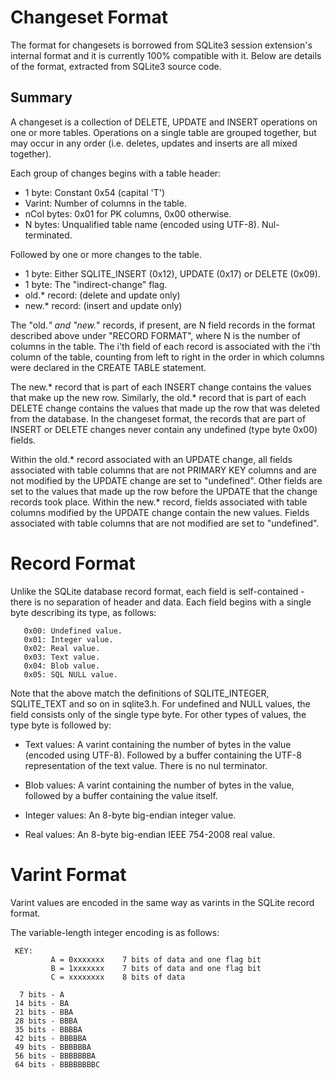 
# Changeset Format

The format for changesets is borrowed from SQLite3 session extension's internal format
and it is currently 100% compatible with it. Below are details of the format, extracted
from SQLite3 source code.

## Summary

A changeset is a collection of DELETE, UPDATE and INSERT operations on
one or more tables. Operations on a single table are grouped together,
but may occur in any order (i.e. deletes, updates and inserts are all
mixed together).

Each group of changes begins with a table header:

- 1 byte: Constant 0x54 (capital 'T')
- Varint: Number of columns in the table.
- nCol bytes: 0x01 for PK columns, 0x00 otherwise.
- N bytes: Unqualified table name (encoded using UTF-8). Nul-terminated.

Followed by one or more changes to the table.

- 1 byte: Either SQLITE_INSERT (0x12), UPDATE (0x17) or DELETE (0x09).
- 1 byte: The "indirect-change" flag.
- old.* record: (delete and update only)
- new.* record: (insert and update only)

The "old.*" and "new.*" records, if present, are N field records in the
format described above under "RECORD FORMAT", where N is the number of
columns in the table. The i'th field of each record is associated with
the i'th column of the table, counting from left to right in the order
in which columns were declared in the CREATE TABLE statement.

The new.* record that is part of each INSERT change contains the values
that make up the new row. Similarly, the old.* record that is part of each
DELETE change contains the values that made up the row that was deleted
from the database. In the changeset format, the records that are part
of INSERT or DELETE changes never contain any undefined (type byte 0x00)
fields.

Within the old.* record associated with an UPDATE change, all fields
associated with table columns that are not PRIMARY KEY columns and are
not modified by the UPDATE change are set to "undefined". Other fields
are set to the values that made up the row before the UPDATE that the
change records took place. Within the new.* record, fields associated
with table columns modified by the UPDATE change contain the new
values. Fields associated with table columns that are not modified
are set to "undefined".

# Record Format

Unlike the SQLite database record format, each field is self-contained -
there is no separation of header and data. Each field begins with a
single byte describing its type, as follows:

       0x00: Undefined value.
       0x01: Integer value.
       0x02: Real value.
       0x03: Text value.
       0x04: Blob value.
       0x05: SQL NULL value.

Note that the above match the definitions of SQLITE_INTEGER, SQLITE_TEXT
and so on in sqlite3.h. For undefined and NULL values, the field consists
only of the single type byte. For other types of values, the type byte
is followed by:

- Text values:
  A varint containing the number of bytes in the value (encoded using
  UTF-8). Followed by a buffer containing the UTF-8 representation
  of the text value. There is no nul terminator.

- Blob values:
  A varint containing the number of bytes in the value, followed by
  a buffer containing the value itself.

- Integer values:
  An 8-byte big-endian integer value.

- Real values:
  An 8-byte big-endian IEEE 754-2008 real value.


# Varint Format

Varint values are encoded in the same way as varints in the SQLite
record format.

The variable-length integer encoding is as follows:

```
 KEY:
         A = 0xxxxxxx    7 bits of data and one flag bit
         B = 1xxxxxxx    7 bits of data and one flag bit
         C = xxxxxxxx    8 bits of data

  7 bits - A
 14 bits - BA
 21 bits - BBA
 28 bits - BBBA
 35 bits - BBBBA
 42 bits - BBBBBA
 49 bits - BBBBBBA
 56 bits - BBBBBBBA
 64 bits - BBBBBBBBC
```
